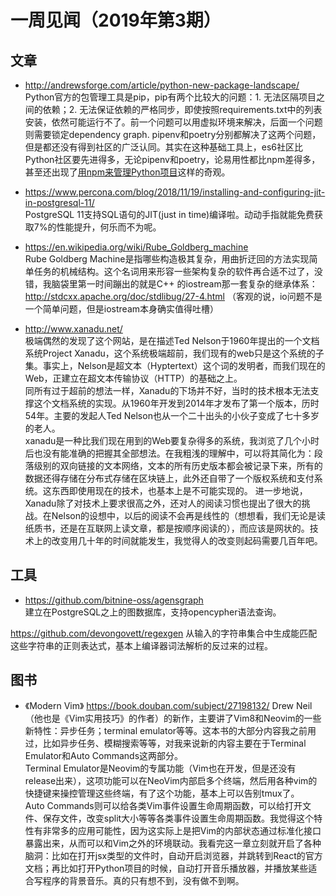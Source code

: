 # 一周见闻（2019年第3期）

## 文章
- http://andrewsforge.com/article/python-new-package-landscape/  
Python官方的包管理工具是pip，pip有两个比较大的问题：1. 无法区隔项目之间的依赖；2. 无法保证依赖的严格同步，即使按照requirements.txt中的列表安装，依然可能运行不了。前一个问题可以用虚拟环境来解决，后面一个问题则需要锁定dependency graph. pipenv和poetry分别都解决了这两个问题，但是都还没有得到社区的广泛认同。其实在这种基础工具上，es6社区比Python社区要先进得多，无论pipenv和poetry，论易用性都比npm差得多，甚至还出现了[用npm来管理Python项目](https://hackernoon.com/how-i-used-npm-to-setup-a-python-project-dac33f0c7997)这样的奇观。

- https://www.percona.com/blog/2018/11/19/installing-and-configuring-jit-in-postgresql-11/  
PostgreSQL 11支持SQL语句的JIT(just in time)编译啦。动动手指就能免费获取7%的性能提升，何乐而不为呢。

- https://en.wikipedia.org/wiki/Rube_Goldberg_machine  
Rube Goldberg Machine是指哪些构造极其复杂，用曲折迂回的方法实现简单任务的机械结构。这个名词用来形容一些架构复杂的软件再合适不过了，没错，我脑袋里第一时间蹦出的就是C++ 的iostream那一套复杂的继承体系：http://stdcxx.apache.org/doc/stdlibug/27-4.html （客观的说，io问题不是一个简单问题，但是iostream本身确实值得吐槽）

- http://www.xanadu.net/  
极端偶然的发现了这个网站，是在描述Ted Nelson于1960年提出的一个文档系统Project Xanadu，这个系统极端超前，我们现有的web只是这个系统的子集。事实上，Nelson是超文本（Hyptertext）这个词的发明者，而我们现在的Web，正建立在超文本传输协议（HTTP）的基础之上。  
同所有过于超前的想法一样，Xanadu的下场并不好，当时的技术根本无法支撑这个文档系统的实现。从1960年开发到2014年才发布了第一个版本，历时54年。主要的发起人Ted Nelson也从一个二十出头的小伙子变成了七十多岁的老人。  
xanadu是一种比我们现在用到的Web要复杂得多的系统，我浏览了几个小时后也没有能准确的把握其全部想法。在我粗浅的理解中，可以将其简化为：段落级别的双向链接的文本网络，文本的所有历史版本都会被记录下来，所有的数据还得存储在分布式存储在区块链上，此外还自带了一个版权系统和支付系统。这东西即使用现在的技术，也基本上是不可能实现的。 
进一步地说，Xanadu除了对技术上要求很高之外，还对人的阅读习惯也提出了很大的挑战。在Nelson的设想中，以后的阅读不会再是线性的（想想看，我们无论是读纸质书，还是在互联网上读文章，都是按顺序阅读的），而应该是网状的。技术上的改变用几十年的时间就能发生，我觉得人的改变则起码需要几百年吧。  

## 工具
- https://github.com/bitnine-oss/agensgraph  
建立在PostgreSQL之上的图数据库，支持opencypher语法查询。

https://github.com/devongovett/regexgen
从输入的字符串集合中生成能匹配这些字符串的正则表达式，基本上编译器词法解析的反过来的过程。

## 图书
- 《Modern Vim》
https://book.douban.com/subject/27198132/
Drew Neil（他也是《Vim实用技巧》的作者）的新作，主要讲了Vim8和Neovim的一些新特性：异步任务；terminal emulator等等。这本书的大部分内容我之前用过，比如异步任务、模糊搜索等等，对我来说新的内容主要在于Terminal Emulator和Auto Commands这两部分。  
Terminal Emulator是Neovim的专属功能（Vim也在开发，但是还没有release出来），这项功能可以在NeoVim内部启多个终端，然后用各种vim的快捷键来操控管理这些终端，有了这个功能，基本上可以告别tmux了。  
Auto Commands则可以给各类Vim事件设置生命周期函数，可以给打开文件、保存文件，改变split大小等等各类事件设置生命周期函数。我觉得这个特性有非常多的应用可能性，因为这实际上是把Vim的内部状态通过标准化接口暴露出来，从而可以和Vim之外的环境联动。我看完这一章立刻就开启了各种脑洞：比如在打开jsx类型的文件时，自动开启浏览器，并跳转到React的官方文档；再比如打开Python项目的时候，自动打开音乐播放器，并播放某些适合写程序的背景音乐。真的只有想不到，没有做不到啊。 

